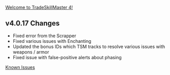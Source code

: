 [Welcome to TradeSkillMaster 4!](https://blog.tradeskillmaster.com/tradeskillmaster-4-released/)


## v4.0.17 Changes

* Fixed error from the Scrapper
* Fixed various issues with Enchanting
* Updated the bonus IDs which TSM tracks to resolve various issues with weapons / armor
* Fixed issue with false-positive alerts about phasing

[Known Issues](http://support.tradeskillmaster.com/display/KB/TSM4+Currently+Known+Issues)
